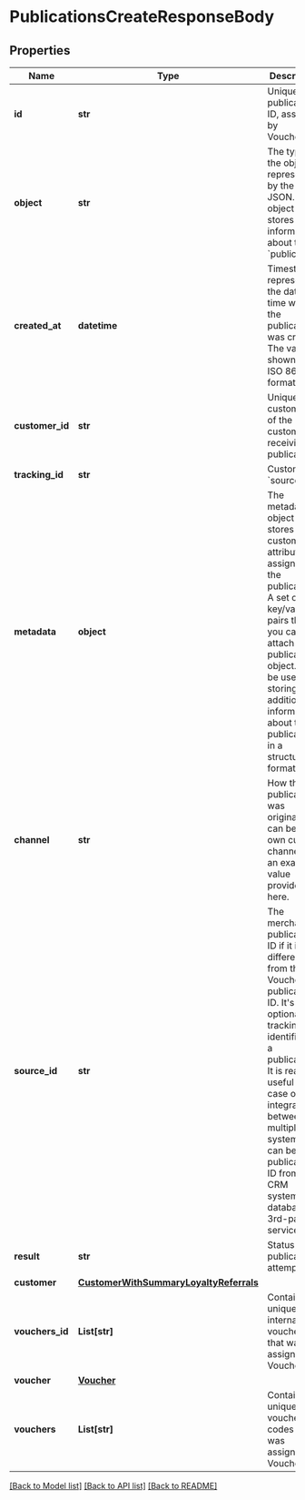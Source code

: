 # PublicationsCreateResponseBody


## Properties

Name | Type | Description | Notes
------------ | ------------- | ------------- | -------------
**id** | **str** | Unique publication ID, assigned by Voucherify. | [optional] 
**object** | **str** | The type of the object represented by the JSON. This object stores information about the &#x60;publication&#x60;. | [optional] [default to 'publication']
**created_at** | **datetime** | Timestamp representing the date and time when the publication was created. The value is shown in the ISO 8601 format. | [optional] 
**customer_id** | **str** | Unique customer ID of the customer receiving the publication. | [optional] 
**tracking_id** | **str** | Customer&#39;s &#x60;source_id&#x60;. | [optional] 
**metadata** | **object** | The metadata object stores all custom attributes assigned to the publication. A set of key/value pairs that you can attach to a publication object. It can be useful for storing additional information about the publication in a structured format. | [optional] 
**channel** | **str** | How the publication was originated. It can be your own custom channel or an example value provided here. | [optional] [default to 'API']
**source_id** | **str** | The merchant&#39;s publication ID if it is different from the Voucherify publication ID. It&#39;s an optional tracking identifier of a publication. It is really useful in case of an integration between multiple systems. It can be a publication ID from a CRM system, database or 3rd-party service.  | [optional] 
**result** | **str** | Status of the publication attempt. | [optional] [default to 'SUCCESS']
**customer** | [**CustomerWithSummaryLoyaltyReferrals**](CustomerWithSummaryLoyaltyReferrals.md) |  | [optional] 
**vouchers_id** | **List[str]** | Contains the unique internal voucher ID that was assigned by Voucherify. | [optional] 
**voucher** | [**Voucher**](Voucher.md) |  | [optional] 
**vouchers** | **List[str]** | Contains the unique voucher codes that was assigned by Voucherify. | [optional] 

[[Back to Model list]](../README.md#documentation-for-models) [[Back to API list]](../README.md#documentation-for-api-endpoints) [[Back to README]](../README.md)


